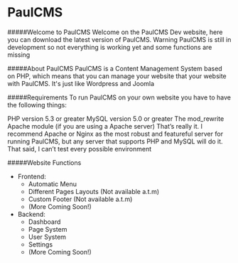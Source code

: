 PaulCMS
=======

#####Welcome to PaulCMS
Welcome on the PaulCMS Dev website, here you can download the latest version of PaulCMS. Warning PaulCMS is still in development so not everything is working yet and some functions are missing

#####About PaulCMS
PaulCMS is a Content Management System based on PHP, which means that you can manage your website that your website with PaulCMS. It's just like Wordpress and Joomla

#####Requirements
To run PaulCMS on your own website you have to have the following things:

PHP version 5.3 or greater
MySQL version 5.0 or greater
The mod_rewrite Apache module (if you are using a Apache server)
That’s really it. I recommend Apache or Nginx as the most robust and featureful server for running PaulCMS, but any server that supports PHP and MySQL will do it. That said, I can’t test every possible environment

#####Website Functions
- Frontend:
  * Automatic Menu
  * Different Pages Layouts (Not available a.t.m)
  * Custom Footer (Not available a.t.m)
  * (More Coming Soon!)
- Backend:
  * Dashboard
  * Page System
  * User System
  * Settings
  * (More Coming Soon!)
